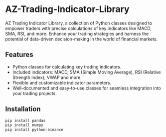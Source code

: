 # AZ-Trading-Indicator-Library
AZ Trading Indicator Library, a collection of Python classes designed to empower traders with precise calculations of key indicators like MACD, SMA, RSI, and more. Enhance your trading strategies and harness the potential of data-driven decision-making in the world of financial markets.


## Features

- Python classes for calculating key trading indicators.
- Included indicators: MACD, SMA (Simple Moving Average), RSI (Relative Strength Index), VWAP and more.
- Flexible and customizable indicator parameters.
- Well-documented and easy-to-use classes for seamless integration into your trading projects.

## Installation
```bash
pip install pandas
pip install numpy
pip install python-binance
```